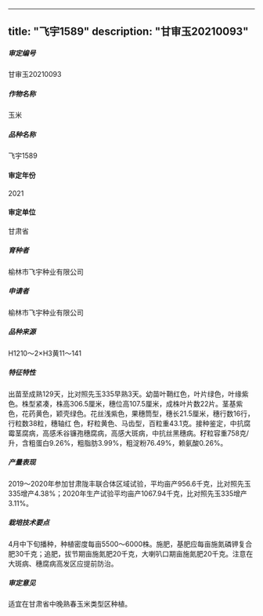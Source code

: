 
---
title: "飞宇1589"
description: "甘审玉20210093"
---
##### 审定编号 
甘审玉20210093

##### 作物名称
玉米

##### 品种名称
飞宇1589

#### 审定年份
2021	

#### 审定单位
甘肃省

##### 育种者
榆林市飞宇种业有限公司

##### 申请者
榆林市飞宇种业有限公司　

##### 品种来源
H1210～2×H3黄11～141

##### 特征特性
出苗至成熟129天，比对照先玉335早熟3天。幼苗叶鞘红色，叶片绿色，叶缘紫色。株型紧凑，株高306.5厘米，穗位高107.5厘米，成株叶片数22片。茎基紫色，花药黄色，颖壳绿色。花丝浅紫色，果穗筒型，穗长21.5厘米，穗行数16行，行粒数38粒，穗轴红 色，籽粒黄色、马齿型，百粒重43.1克。接种鉴定，中抗腐霉茎腐病，高感禾谷镰孢穗腐病，高感大斑病，中抗丝黑穗病。籽粒容重758克/升，含粗蛋白9.26%，粗脂肪3.99%，粗淀粉76.49%，赖氨酸0.26%。

##### 产量表现
2019～2020年参加甘肃陇丰联合体区域试验，平均亩产956.6千克，比对照先玉335增产4.38%；2020年生产试验平均亩产1067.94千克，比对照先玉335增产3.11%。

##### 栽培技术要点
4月中下旬播种，种植密度每亩5500～6000株。施肥，基肥应每亩施氮磷钾复合肥30千克；追肥，拔节期亩施氮肥20千克，大喇叭口期亩施氮肥20千克。注意在大斑病、穗腐病高发区应提前防治。

##### 审定意见
适宜在甘肃省中晚熟春玉米类型区种植。


